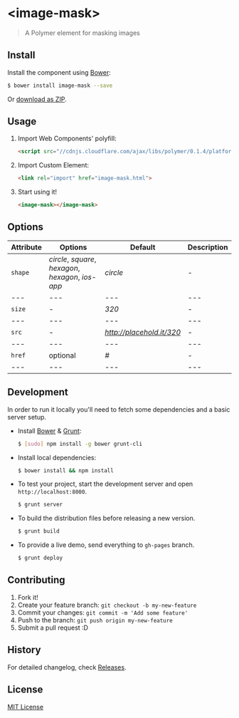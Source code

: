 # &lt;image-mask&gt;

> A Polymer element for masking images


## Install

Install the component using [Bower](http://bower.io/):

```sh
$ bower install image-mask --save
```

Or [download as ZIP](https://github.com/hejty/image-mask/archive/master.zip).

## Usage

1. Import Web Components' polyfill:

    ```html
    <script src="//cdnjs.cloudflare.com/ajax/libs/polymer/0.1.4/platform.js"></script>
    ```

2. Import Custom Element:

    ```html
    <link rel="import" href="image-mask.html">
    ```

3. Start using it!

    ```html
    <image-mask></image-mask>
    ```

## Options

Attribute       | Options                                               | Default                       | Description
---             | ---                                                   | ---                           | ---
`shape`         | *circle*, *square*, *hexagon*, *hexagon*, *ios-app*   | *circle*                      | -
---             | ---                                                   | ---                           | ---
`size`          | -                                                     | *320*                         | -
---             | ---                                                   | ---                           | ---
`src`           | -                                                     | *http://placehold.it/320*     | -
---             | ---                                                   | ---                           | ---
`href`          | optional                                              | *#*     | -
---             | ---                                                   | ---                           | ---


## Development

In order to run it locally you'll need to fetch some dependencies and a basic server setup.

* Install [Bower](http://bower.io/) & [Grunt](http://gruntjs.com/):

    ```sh
    $ [sudo] npm install -g bower grunt-cli
    ```

* Install local dependencies:

    ```sh
    $ bower install && npm install
    ```

* To test your project, start the development server and open `http://localhost:8000`.

    ```sh
    $ grunt server
    ```

* To build the distribution files before releasing a new version.

    ```sh
    $ grunt build
    ```

* To provide a live demo, send everything to `gh-pages` branch.

    ```sh
    $ grunt deploy
    ```

## Contributing

1. Fork it!
2. Create your feature branch: `git checkout -b my-new-feature`
3. Commit your changes: `git commit -m 'Add some feature'`
4. Push to the branch: `git push origin my-new-feature`
5. Submit a pull request :D

## History

For detailed changelog, check [Releases](https://github.com/hejty/image-mask/releases).

## License

[MIT License](http://opensource.org/licenses/MIT)
